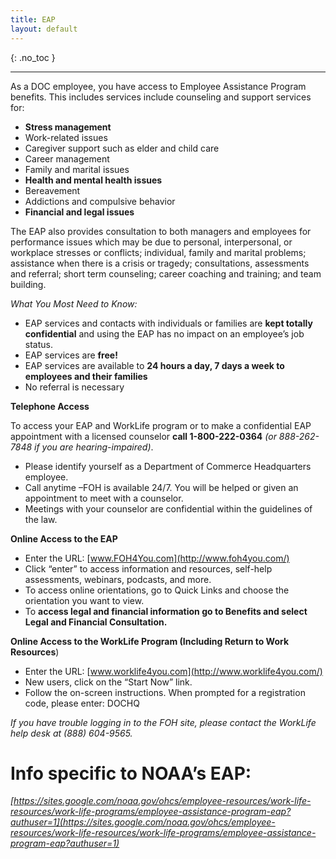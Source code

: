 ```yaml
---
title: EAP
layout: default
---
```


{: .no_toc }

---

As a DOC employee, you have access to Employee Assistance Program benefits. This includes services include counseling and support services for:

- **Stress management**
- Work-related issues
- Caregiver support such as elder and child care
- Career management
- Family and marital issues
- **Health and mental health issues**
- Bereavement
- Addictions and compulsive behavior
- **Financial and legal issues**

The EAP also provides consultation to both managers and employees for performance issues which may be due to personal, interpersonal, or workplace stresses or conflicts; individual, family and marital problems; assistance when there is a crisis or tragedy; consultations, assessments and referral; short term counseling; career coaching and training; and team building.

*What You Most Need to Know:*

- EAP services and contacts with individuals or families are **kept totally confidential** and using the EAP has no impact on an employee’s job status.
- EAP services are **free!**
- EAP services are available to **24 hours a day, 7 days a week to employees and their families**
- No referral is necessary

**Telephone Access**

To access your EAP and WorkLife program or to make a confidential EAP appointment with a licensed counselor **call 1-800-222-0364** *(or 888-262-7848 if you are hearing-impaired)*.

- Please identify yourself as a Department of Commerce Headquarters employee.
- Call anytime –FOH is available 24/7. You will be helped or given an appointment to meet with a counselor.
- Meetings with your counselor are confidential within the guidelines of the law.

**Online Access to the EAP**

- Enter the URL: [www.FOH4You.com](http://www.foh4you.com/)
- Click “enter” to access information and resources, self-help assessments, webinars, podcasts, and more.
- To access online orientations, go to Quick Links and choose the orientation you want to view.
- To **access legal and financial information go to Benefits and select Legal and Financial Consultation.**

**Online Access to the WorkLife Program  (Including Return to Work Resources**)

- Enter the URL: [www.worklife4you.com](http://www.worklife4you.com/)
- New users, click on the “Start Now” link.
- Follow the on-screen instructions. When prompted for a registration code, please enter: DOCHQ

*If you have trouble logging in to the FOH site, please contact the WorkLife help desk at (888) 604-9565.*



# **Info specific to NOAA’s EAP:**

*[https://sites.google.com/noaa.gov/ohcs/employee-resources/work-life-resources/work-life-programs/employee-assistance-program-eap?authuser=1](https://sites.google.com/noaa.gov/ohcs/employee-resources/work-life-resources/work-life-programs/employee-assistance-program-eap?authuser=1)*